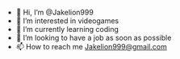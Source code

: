 - 👋 Hi, I’m @Jakelion999
- 👀 I’m interested in videogames
- 🌱 I’m currently learning coding
- 💞️ I’m looking to have a job as soon as possible
- 📫 How to reach me Jakelion999@gmail.com

<!---
Jakelion999/Jakelion999 is a ✨ special ✨ repository because its `README.md` (this file) appears on your GitHub profile.
You can click the Preview link to take a look at your changes.
--->

